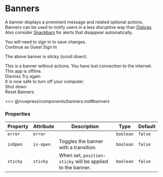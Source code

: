 # Banners

A banner displays a prominent message and related optional actions. Banners can be used to notify users in a less disruptive way than [Dialogs](/components/dialogs.html). Also consider [Snackbars](/components/snackbars.html) for alerts that disappear automatically.

<section class="mds">
  <div class="space-y-20 mt-20">
    <!-- #region banners -->
    <mx-banner :is-open="isOpenA" sticky class="top-56">
      You will need to sign in to save changes.
      <div slot="actions">
        <mx-button btn-type="text" @click="isOpenA = false">Continue as Guest</mx-button>
        <mx-button btn-type="text" @click="isOpenA = false">Sign In</mx-button>
      </div>
    </mx-banner>
    <p>The above banner is sticky (scroll down).</p>
    <mx-banner is-open>This is a banner without actions.</mx-banner>
    <mx-banner :is-open="isOpenB" error>
      You have lost connection to the internet.  This app is offline.
      <div slot="actions">
        <mx-button btn-type="text" @click="isOpenB = false">Dismiss</mx-button>
        <mx-button btn-type="text" @click="isOpenB = false">Try again</mx-button>
      </div>
    </mx-banner>
    <mx-banner :is-open="isOpenC">
      It is now safe to turn off your computer.
      <img src="https://www.gravatar.com/avatar/205e460b479e2e5b48aec07710c08d50" class="w-40 h-40" slot="image" alt="">
      <div slot="actions">
        <mx-button btn-type="text" @click="isOpenC = false">Shut down</mx-button>
      </div>
    </mx-banner>
    <mx-button
      btn-type="outlined"
      :disabled="isOpenA && isOpenB && isOpenC"
      class="mt-40"
      @click="isOpenA = isOpenB = isOpenC = true"
    >
      Reset Banners
    </mx-button>
    <!-- #endregion banners -->
  </div>
</section>

<<< @/vuepress/components/banners.md#banners

### Properties

| Property | Attribute | Description                                                 | Type      | Default |
| -------- | --------- | ----------------------------------------------------------- | --------- | ------- |
| `error`  | `error`   |                                                             | `boolean` | `false` |
| `isOpen` | `is-open` | Toggles the banner with a transition.                       | `boolean` | `false` |
| `sticky` | `sticky`  | When set, `position: sticky` will be applied to the banner. | `boolean` | `false` |

<script>
export default {
  data() {
    return {
      isOpenA: true,
      isOpenB: true,
      isOpenC: true
    }
  },
}
</script>
